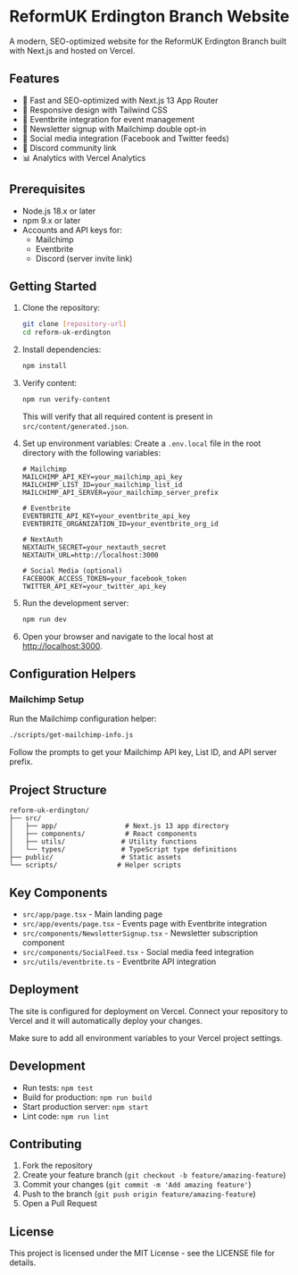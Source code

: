 # ReformUK Erdington Branch Website

A modern, SEO-optimized website for the ReformUK Erdington Branch built with Next.js and hosted on Vercel.

## Features

- 🚀 Fast and SEO-optimized with Next.js 13 App Router
- 🎨 Responsive design with Tailwind CSS
- 📅 Eventbrite integration for event management
- 📧 Newsletter signup with Mailchimp double opt-in
- 🔗 Social media integration (Facebook and Twitter feeds)
- 💬 Discord community link
- 📊 Analytics with Vercel Analytics

## Prerequisites

- Node.js 18.x or later
- npm 9.x or later
- Accounts and API keys for:
  - Mailchimp
  - Eventbrite
  - Discord (server invite link)

## Getting Started

1. Clone the repository:
   ```bash
   git clone [repository-url]
   cd reform-uk-erdington
   ```

2. Install dependencies:
   ```bash
   npm install
   ```

3. Verify content:
   ```bash
   npm run verify-content
   ```
   This will verify that all required content is present in `src/content/generated.json`.

4. Set up environment variables:
   Create a `.env.local` file in the root directory with the following variables:
   ```env
   # Mailchimp
   MAILCHIMP_API_KEY=your_mailchimp_api_key
   MAILCHIMP_LIST_ID=your_mailchimp_list_id
   MAILCHIMP_API_SERVER=your_mailchimp_server_prefix

   # Eventbrite
   EVENTBRITE_API_KEY=your_eventbrite_api_key
   EVENTBRITE_ORGANIZATION_ID=your_eventbrite_org_id

   # NextAuth
   NEXTAUTH_SECRET=your_nextauth_secret
   NEXTAUTH_URL=http://localhost:3000

   # Social Media (optional)
   FACEBOOK_ACCESS_TOKEN=your_facebook_token
   TWITTER_API_KEY=your_twitter_api_key
   ```

5. Run the development server:
   ```bash
   npm run dev
   ```

5. Open your browser and navigate to the local host at [http://localhost:3000](http://localhost:3000).

## Configuration Helpers

### Mailchimp Setup

Run the Mailchimp configuration helper:
```bash
./scripts/get-mailchimp-info.js
```
Follow the prompts to get your Mailchimp API key, List ID, and API server prefix.

## Project Structure

```
reform-uk-erdington/
├── src/
│   ├── app/                 # Next.js 13 app directory
│   ├── components/          # React components
│   ├── utils/              # Utility functions
│   └── types/              # TypeScript type definitions
├── public/                 # Static assets
└── scripts/               # Helper scripts
```

## Key Components

- `src/app/page.tsx` - Main landing page
- `src/app/events/page.tsx` - Events page with Eventbrite integration
- `src/components/NewsletterSignup.tsx` - Newsletter subscription component
- `src/components/SocialFeed.tsx` - Social media feed integration
- `src/utils/eventbrite.ts` - Eventbrite API integration

## Deployment

The site is configured for deployment on Vercel. Connect your repository to Vercel and it will automatically deploy your changes.

Make sure to add all environment variables to your Vercel project settings.

## Development

- Run tests: `npm test`
- Build for production: `npm run build`
- Start production server: `npm start`
- Lint code: `npm run lint`

## Contributing

1. Fork the repository
2. Create your feature branch (`git checkout -b feature/amazing-feature`)
3. Commit your changes (`git commit -m 'Add amazing feature'`)
4. Push to the branch (`git push origin feature/amazing-feature`)
5. Open a Pull Request

## License

This project is licensed under the MIT License - see the LICENSE file for details.
